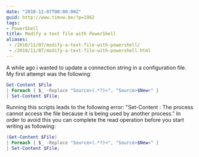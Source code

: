 ```yaml
---
date: "2010-11-07T00:00:00Z"
guid: http://www.timvw.be/?p=1962
tags:
- PowerShell
title: Modify a text file with PowerShell
aliases:
 - /2010/11/07/modify-a-text-file-with-powershell/
 - /2010/11/07/modify-a-text-file-with-powershell.html
---
```

A while ago i wanted to update a connection string in a configuration file. My first attempt was the following:

```powershell
Get-Content $File
| Foreach { $_ -Replace "Source>(.*?)<", "Source>$New<" }
| Set-Content $File;
```

Running this scripts leads to the following error: "Set-Content : The process cannot access the file because it is being used by another process." In order to avoid this you can complete the read operation before you start writing as following:

```powershell
(Get-Content $File)
| Foreach { $_ -Replace "Source>(.*?)<", "Source>$New<" }
| Set-Content $File;
```
